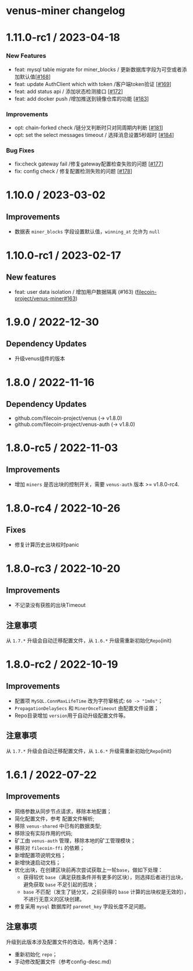 # venus-miner changelog

# 1.11.0-rc1 / 2023-04-18

### New Features
* feat: mysql table migrate for miner_blocks / 更新数据库字段为可空或者添加默认值[[#168](https://github.com/filecoin-project/venus-miner/pull/168)]
* feat: update AuthClient which with token /客户端token验证 [[#169](https://github.com/filecoin-project/venus-miner/pull/169)]
* feat: add status api / 添加状态检测接口 [[#172](https://github.com/filecoin-project/venus-miner/pull/172)]
* feat: add docker push /增加推送到镜像仓库的功能 [[#183](https://github.com/filecoin-project/venus-miner/pull/183)]

### Improvements
* opt: chain-forked check /链分叉判断时只对同周期内判断 [[#181](https://github.com/filecoin-project/venus-miner/pull/181)]
* opt: set the select messages timeout / 选择消息设置5秒超时 [[#184](https://github.com/filecoin-project/venus-miner/pull/184)]

### Bug Fixes
* fix:check gateway fail /修复gateway配置检查失败的问题 [[#177](https://github.com/filecoin-project/venus-miner/pull/177)]
* fix: config check / 修复配置检测失败的问题 [[#178]( https://github.com/filecoin-project/venus-miner/pull/178)]
# 1.10.0 / 2023-03-02

## Improvements

- 数据表 `miner_blocks` 字段设置默认值，`winning_at` 允许为 `null`

# 1.10.0-rc1 / 2023-02-17

## New features
- feat: user data isolation / 增加用户数据隔离  (#163) ([filecoin-project/venus-miner#163](https://github.com/filecoin-project/venus-miner/pull/163))


# 1.9.0 / 2022-12-30

## Dependency Updates

- 升级venus组件的版本


# 1.8.0 / 2022-11-16

## Dependency Updates

- github.com/filecoin-project/venus (-> v1.8.0)
- github.com/filecoin-project/venus-auth (-> v1.8.0)


# 1.8.0-rc5 / 2022-11-03

## Improvements

- 增加 `miners`  是否出块的控制开关，需要 `venus-auth` 版本 >= v1.8.0-rc4.


# 1.8.0-rc4 / 2022-10-26

## Fixes

- 修复计算历史出块权时panic

# 1.8.0-rc3 / 2022-10-20

## Improvements

- 不记录没有获胜的出块Timeout

## 注意事项

从 `1.7.*` 升级会自动迁移配置文件，从 `1.6.*` 升级需重新初始化`Repo`(init)


# 1.8.0-rc2 / 2022-10-19

## Improvements

- 配置项 `MySQL.ConnMaxLifeTime` 改为字符窜格式: `60 -> "1m0s"`；
- `PropagationDelaySecs` 和 `MinerOnceTimeout` 由配置文件设置；
- Repo目录增加 `version`用于自动升级配置文件等。

## 注意事项

从 `1.7.*` 升级会自动迁移配置文件，从 `1.6.*` 升级需重新初始化`Repo`(init)



# 1.6.1 / 2022-07-22

## Improvements

- 网络参数从同步节点请求，移除本地配置；
- 简化配置文件，参考 配置文件解析;
- 移除 `venus-shared` 中已有的数据类型;
- 移除没有实际作用的代码;
- 矿工由 `venus-auth` 管理，移除本地的矿工管理模块；
- 移除对 `filecoin-ffi` 的依赖；
- 新增配置项说明文档；
- 新增快速启动文档；
- 优化出块，在创建区块前再次尝试获取上一轮`base`，做如下处理：
  - 获得较优 `base`（满足获胜条件并有更多的区块），则选择后者进行出块，避免获取 `base` 不足引起的孤块； 
  - `base` 不匹配（发生了链分叉，之前获得的 `base` 计算的出块权是无效的），不进行无意义的区块创建。
- 修复采用 `mysql` 数据库时 `parenet_key` 字段长度不足问题。

## 注意事项

升级到此版本涉及配置文件的改动，有两个选择：
- 重新初始化 `repo`；
- 手动修改配置文件（参考config-desc.md）
